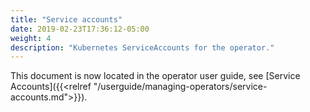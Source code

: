 ```yaml
---
title: "Service accounts"
date: 2019-02-23T17:36:12-05:00
weight: 4
description: "Kubernetes ServiceAccounts for the operator."
---
```


This document is now located in the operator user guide, see [Service Accounts]({{<relref "/userguide/managing-operators/service-accounts.md">}}).
